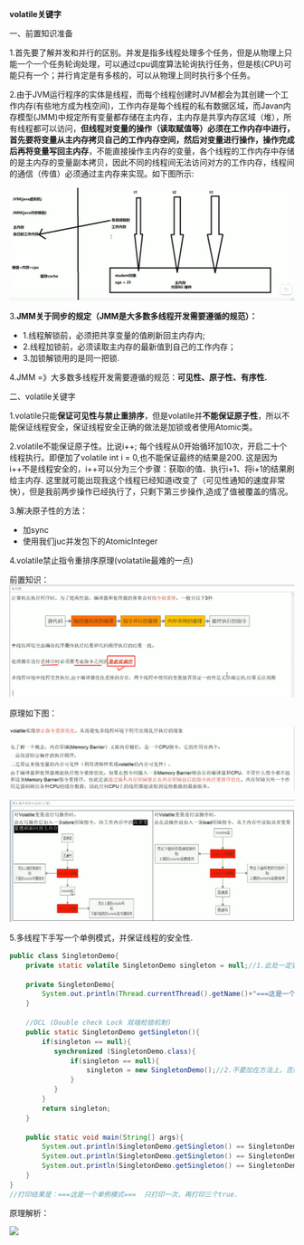 **volatile关键字**

一、前置知识准备

 1.首先要了解并发和并行的区别。并发是指多线程处理多个任务，但是从物理上只能一个一个任务轮询处理，可以通过cpu调度算法轮询执行任务，但是核(CPU)可能只有一个；并行肯定是有多核的，可以从物理上同时执行多个任务。

 2.由于JVM运行程序的实体是线程，而每个线程创建时JVM都会为其创建一个工作内存(有些地方成为栈空间)，工作内存是每个线程的私有数据区域，而Javan内存模型(JMM)中规定所有变量都存储在主内存，主内存是共享内存区域（堆），所有线程都可以访问，**但线程对变量的操作（读取赋值等）必须在工作内存中进行，首先要将变量从主内存拷贝自己的工作内存空间，然后对变量进行操作，操作完成后再将变量写回主内存**，不能直接操作主内存的变量，各个线程的工作内存中存储的是主内存的变量副本拷贝，因此不同的线程间无法访问对方的工作内存，线程间的通信（传值）必须通过主内存来实现。如下图所示:

![](./images/1.jpg)

 3.**JMM关于同步的规定（JMM是大多数多线程开发需要遵循的规范）：**

- 1.线程解锁前，必须把共享变量的值刷新回主内存内;
- 2.线程加锁前，必须读取主内存的最新值到自己的工作内存；
- 3.加锁解锁用的是同一把锁.

4.JMM =》大多数多线程开发需要遵循的规范：**可见性、原子性、有序性.**



二、volatile关键字

 1.volatile只能**保证可见性与禁止重排序**，但是volatile并**不能保证原子性**，所以不能保证线程安全，保证线程安全正确的做法是加锁或者使用Atomic类。

2.volatile不能保证原子性。比说i++; 每个线程从0开始循环加10次，开启二十个线程执行。即便加了volatile int i =  0,也不能保证最终的结果是200.	这是因为i++不是线程安全的，i++可以分为三个步骤：获取i的值、执行i+1、将i+1的结果刷给主内存.  这里就可能出现我这个线程已经知道i改变了（可见性通知的速度非常快），但是我前两步操作已经执行了，只剩下第三步操作,造成了值被覆盖的情况。

3.解决原子性的方法：

- 加sync
- 使用我们juc并发包下的AtomicInteger

4.volatile禁止指令重排序原理(volatatile最难的一点)

前置知识：![](./images/2.jpg)

原理如下图：

![](./images/3.jpg)

![](./images/4.jpg)



5.多线程下手写一个单例模式，并保证线程的安全性.

```java
public class SingletonDemo{
    private static volatile SingletonDemo singleton = null;//1.此处一定要加volatile禁止指令重排，否则无法真正保证线程安全
    
    private SingletonDemo{
        System.out.println(Thread.currentThread().getName()+"===这是一个单例模式===");
    }
    
    //DCL (Double check Lock 双端检锁机制)
    public static SingletonDemo getSingleton(){
        if(singleton == null){
           synchronized (SingletonDemo.class){
               if(singleton == null){
                   singleton = new SingletonDemo();//2.不要加在方法上，否则太重了
               }
           } 
        }
        return singleton;
    }
    
    public static void main(String[] args){
        System.out.println(SingletonDemo.getSingleton() == SingletonDemo.getSingleton);
        System.out.println(SingletonDemo.getSingleton() == SingletonDemo.getSingleton);
        System.out.println(SingletonDemo.getSingleton() == SingletonDemo.getSingleton);
    }
}
//打印结果是：===这是一个单例模式===  只打印一次，再打印三个true.

```

原理解析：

![](C:/Users/HP/Desktop/myNote/my-note/images/5.jpg)